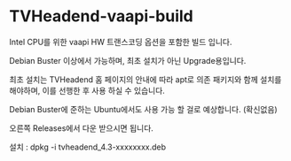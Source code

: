 # TVHeadend-vaapi-build
Intel CPU를 위한 vaapi HW 트랜스코딩 옵션을 포함한 빌드 입니다.

Debian Buster 이상에서  가능하며, 최초 설치가 아닌 Upgrade용입니다.

최초 설치는 TVHeadend 홈 페이지의 안내에 따라 apt로 의존 패키지와 함께 설치를 해야하며, 이를 선행한 후 사용 하실 수 있습니다.

Debian Buster에 준하는 Ubuntu에서도 사용 가능 할 걸로 예상합니다. (확신없음)

오른쪽 Releases에서 다운 받으시면 됩니다.

설치 : dpkg -i tvheadend_4.3-xxxxxxxx.deb
